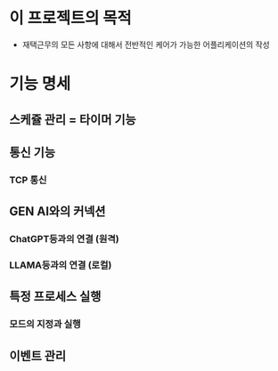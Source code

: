 ﻿# 이 프로젝트의 목적

- 재택근무의 모든 사항에 대해서 전반적인 케어가 가능한 어플리케이션의 작성

# 기능 명세

## 스케쥴 관리 = 타이머 기능

## 통신 기능

### TCP 통신

## GEN AI와의 커넥션

### ChatGPT등과의 연결 (원격)

### LLAMA등과의 연결 (로컬)

## 특정 프로세스 실행

### 모드의 지정과 실행

## 이벤트 관리
